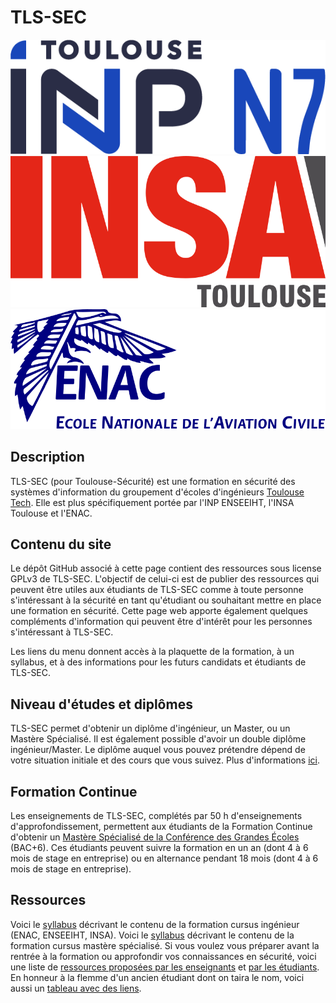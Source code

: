 <h1
  class="text-7xl mt-12 mb-16 uppercase text-center font-russoOne tracking-widest text-red-700"
>
  TLS-SEC
</h1>

<div class="flex flex-wrap justify-center gap-6 my-16">
    <img src="./assets/img/enseeiht.png" class="max-h-16"/>
    <img src="./assets/img/insa_toulouse.svg" class="max-h-16"/>
    <img src="./assets/img/enac.svg" class="max-h-16"/>
</div>

## Description

TLS-SEC (pour Toulouse-Sécurité) est une formation en sécurité des systèmes d'information du groupement d'écoles d'ingénieurs [Toulouse Tech](http://www.univ-toulouse.fr/formation/toulouse-tech). Elle est plus spécifiquement portée par l'INP ENSEEIHT, l'INSA Toulouse et l'ENAC.

## Contenu du site

Le dépôt GitHub associé à cette page contient des ressources sous license GPLv3 de TLS-SEC. L'objectif de celui-ci est de publier des ressources qui peuvent être utiles aux étudiants de TLS-SEC comme à toute personne s'intéressant à la sécurité en tant qu'étudiant ou souhaitant mettre en place une formation en sécurité. Cette page web apporte également quelques compléments d'information qui peuvent être d'intérêt pour les personnes s'intéressant à TLS-SEC.

Les liens du menu donnent accès à la plaquette de la formation, à un syllabus, et à des informations pour les futurs candidats et étudiants de TLS-SEC.

## Niveau d'études et diplômes

TLS-SEC permet d'obtenir un diplôme d'ingénieur, un Master, ou un Mastère Spécialisé. Il est également possible d'avoir un double diplôme ingénieur/Master. Le diplôme auquel vous pouvez prétendre dépend de votre situation initiale et des cours que vous suivez. Plus d'informations [ici](candidats.md).

## Formation Continue

Les enseignements de TLS-SEC, complétés par 50 h d'enseignements d'approfondissement, permettent aux étudiants de la Formation Continue d'obtenir un [Mastère Spécialisé de la Conférence des Grandes Écoles](https://www.cge.asso.fr/presentation-de-la-formation-labellisee-ms/) (BAC+6). Ces étudiants peuvent suivre la formation en un an (dont 4 à 6 mois de stage en entreprise) ou en alternance pendant 18 mois (dont 4 à 6 mois de stage en entreprise).

## Ressources

Voici le [syllabus](documents/Syllabus_TLS_SEC.pdf) décrivant le contenu de la formation cursus ingénieur (ENAC, ENSEEIHT, INSA).
Voici le [syllabus](documents/Syllabus_MS_securite_Informatique.pdf) décrivant le contenu de la formation cursus mastère spécialisé.
Si vous voulez vous préparer avant la rentrée à la formation ou approfondir vos connaissances en sécurité, voici une liste de [ressources proposées par les enseignants](lectures_recommandees.md) et [par les étudiants](documents/Ressources-TLS-SEC.pdf). En honneur à la flemme d'un ancien étudiant dont on taira le nom, voici aussi un [tableau avec des liens](liens.md).
